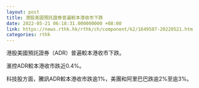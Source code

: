 ```yaml
---
layout: post
title: 港股美國預託證券普遍較本港收市下跌
date: 2022-05-21 06:18:31.000000000 +08:00
link: https://news.rthk.hk/rthk/ch/component/k2/1649507-20220521.htm
categories: rthk
---
```


港股美國預託證券（ADR）普遍較本港收市下跌。

滙控ADR較本港收市跌近0.4%。

科技股方面，騰訊ADR較本港收市跌逾1%，美團和阿里巴巴跌逾2%至逾3%。
